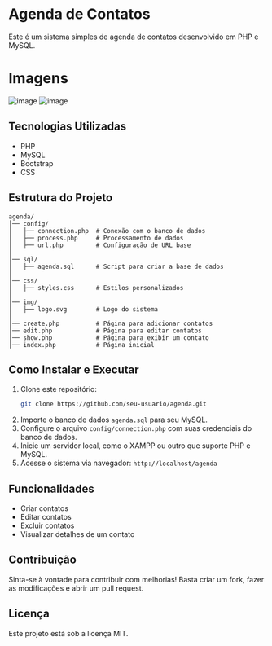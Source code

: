 # Agenda de Contatos

Este é um sistema simples de agenda de contatos desenvolvido em PHP e MySQL.

# Imagens
![image](https://github.com/user-attachments/assets/ed18d479-03f1-43e6-929b-35921c02fbef)
![image](https://github.com/user-attachments/assets/ffaa70a7-2717-48a6-8d85-edc26a69c2e1)



## Tecnologias Utilizadas
- PHP
- MySQL
- Bootstrap
- CSS

## Estrutura do Projeto
```
agenda/
│── config/
│   ├── connection.php  # Conexão com o banco de dados
│   ├── process.php     # Processamento de dados
│   ├── url.php         # Configuração de URL base
│
│── sql/
│   ├── agenda.sql      # Script para criar a base de dados
│
│── css/
│   ├── styles.css      # Estilos personalizados
│
│── img/
│   ├── logo.svg        # Logo do sistema
│
│── create.php          # Página para adicionar contatos
│── edit.php            # Página para editar contatos
│── show.php            # Página para exibir um contato
│── index.php           # Página inicial
```

## Como Instalar e Executar
1. Clone este repositório:
   ```sh
   git clone https://github.com/seu-usuario/agenda.git
   ```
2. Importe o banco de dados `agenda.sql` para seu MySQL.
3. Configure o arquivo `config/connection.php` com suas credenciais do banco de dados.
4. Inicie um servidor local, como o XAMPP ou outro que suporte PHP e MySQL.
5. Acesse o sistema via navegador: `http://localhost/agenda`

## Funcionalidades
- Criar contatos
- Editar contatos
- Excluir contatos
- Visualizar detalhes de um contato

## Contribuição
Sinta-se à vontade para contribuir com melhorias! Basta criar um fork, fazer as modificações e abrir um pull request.

## Licença
Este projeto está sob a licença MIT.

